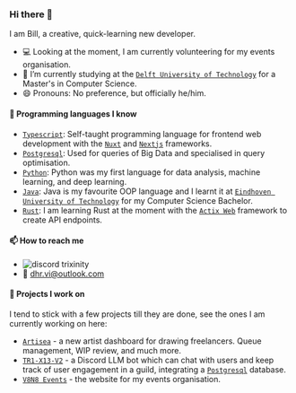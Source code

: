 ### Hi there 👋

I am Bill, a creative, quick-learning new developer.

- 💻 Looking at the moment, I am currently volunteering for my events organisation.
- 🌱 I’m currently studying at the [`Delft University of Technology`] for a Master's in Computer Science.
- 😄 Pronouns: No preference, but officially he/him.

#### 💬 Programming languages I know

- [`Typescript`]: Self-taught programming language for frontend web development with the [`Nuxt`] and [`Nextjs`] frameworks.
- [`Postgresql`]: Used for queries of Big Data and specialised in query optimisation.
- [`Python`]: Python was my first language for data analysis, machine learning, and deep learning.
- [`Java`]: Java is my favourite OOP language and I learnt it at [`Eindhoven University of Technology`] for my Computer Science Bachelor.
- [`Rust`]: I am learning Rust at the moment with the [`Actix Web`] framework to create API endpoints.

#### 📫 How to reach me

- ![discord](https://raw.githubusercontent.com/Trixinity/Trixinity/master/logo-discord.png) trixinity
- 📧 dhr.vi@outlook.com

#### 🔭 Projects I work on

I tend to stick with a few projects till they are done, see the ones I am currently working on here:

- [`Artisea`] - a new artist dashboard for drawing freelancers. Queue management, WIP review, and much more.
- [`TR1-X13-V2`] - a Discord LLM bot which can chat with users and keep track of user engagement in a guild, integrating a [`Postgresql`] database.
- [`V8N8 Events`] - the website for my events organisation.

<!----------------- LINKS --------------->

[`rust`]: https://www.rust-lang.org/
[`python`]: https://www.python.org/
[`java`]: https://www.oracle.com/java/
[`Delft University of Technology`]: https://www.tudelft.nl/en/
[`Eindhoven University of Technology`]: https://www.tue.nl/en/
[`discord`]: https://discord.com/
[`typescript`]: https://www.typescriptlang.org/
['rust']: https://www.rust-lang.org/
[`artisea`]: https://github.com/Artisea-net
[`tr1-x13-v2`]: https://github.com/Trixinity/TR1X1E-V2
[`V8N8 Events`]: https://v8n8events.com/
[`Postgresql`]: https://www.postgresql.org/
[`Nuxt`]: https://nuxt.com/
[`Nextjs`]: https://nextjs.org/
[`Actix Web`]: https://actix.rs/
